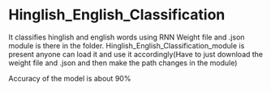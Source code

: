 # Hinglish_English_Classification
It classifies hinglish and english words using RNN
Weight file and .json module is there in the folder.
Hinglish_English_Classification_module is present anyone can load it and use it accordingly(Have to just download the weight file and .json and then make the path changes in the module)

Accuracy of the model is about 90%

